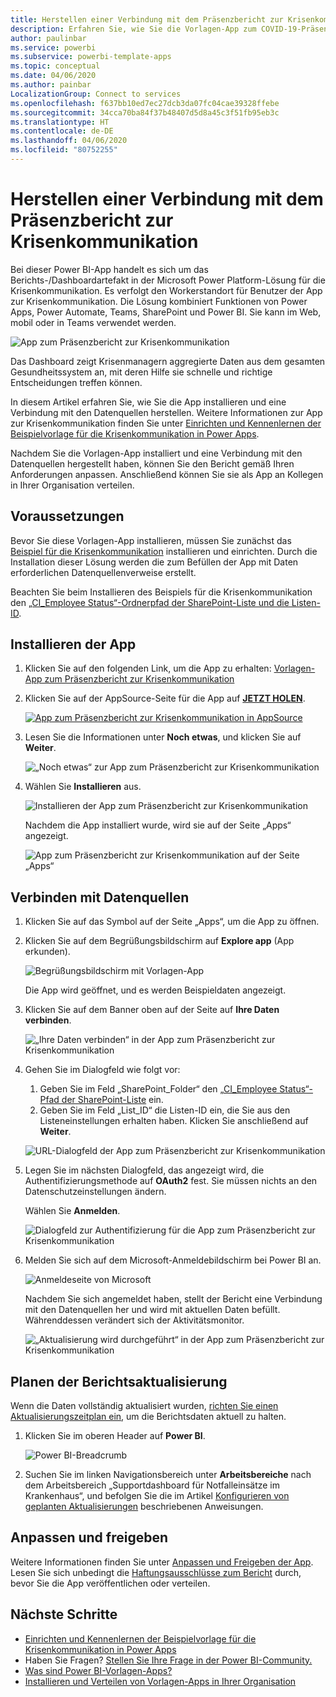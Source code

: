 ```yaml
---
title: Herstellen einer Verbindung mit dem Präsenzbericht zur Krisenkommunikation
description: Erfahren Sie, wie Sie die Vorlagen-App zum COVID-19-Präsenzbericht zur Krisenkommunikation erhalten und installieren und wie Sie eine Verbindung mit Daten herstellen.
author: paulinbar
ms.service: powerbi
ms.subservice: powerbi-template-apps
ms.topic: conceptual
ms.date: 04/06/2020
ms.author: painbar
LocalizationGroup: Connect to services
ms.openlocfilehash: f637bb10ed7ec27dcb3da07fc04cae39328ffebe
ms.sourcegitcommit: 34cca70ba84f37b48407d5d8a45c3f51fb95eb3c
ms.translationtype: HT
ms.contentlocale: de-DE
ms.lasthandoff: 04/06/2020
ms.locfileid: "80752255"
---
```

# <a name="connect-to-the-crisis-communication-presence-report"></a>Herstellen einer Verbindung mit dem Präsenzbericht zur Krisenkommunikation

Bei dieser Power BI-App handelt es sich um das Berichts-/Dashboardartefakt in der Microsoft Power Platform-Lösung für die Krisenkommunikation. Es verfolgt den Workerstandort für Benutzer der App zur Krisenkommunikation. Die Lösung kombiniert Funktionen von Power Apps, Power Automate, Teams, SharePoint und Power BI. Sie kann im Web, mobil oder in Teams verwendet werden.

![App zum Präsenzbericht zur Krisenkommunikation](media/service-connect-to-crisis-communication-presence-report/service-crisis-communication-presence-report.png)

Das Dashboard zeigt Krisenmanagern aggregierte Daten aus dem gesamten Gesundheitssystem an, mit deren Hilfe sie schnelle und richtige Entscheidungen treffen können.

In diesem Artikel erfahren Sie, wie Sie die App installieren und eine Verbindung mit den Datenquellen herstellen. Weitere Informationen zur App zur Krisenkommunikation finden Sie unter [Einrichten und Kennenlernen der Beispielvorlage für die Krisenkommunikation in Power Apps](https://docs.microsoft.com/powerapps/maker/canvas-apps/sample-crisis-communication-app).

Nachdem Sie die Vorlagen-App installiert und eine Verbindung mit den Datenquellen hergestellt haben, können Sie den Bericht gemäß Ihren Anforderungen anpassen. Anschließend können Sie sie als App an Kollegen in Ihrer Organisation verteilen.

## <a name="prerequisites"></a>Voraussetzungen

Bevor Sie diese Vorlagen-App installieren, müssen Sie zunächst das [Beispiel für die Krisenkommunikation](https://docs.microsoft.com/powerapps/maker/canvas-apps/sample-crisis-communication-app) installieren und einrichten. Durch die Installation dieser Lösung werden die zum Befüllen der App mit Daten erforderlichen Datenquellenverweise erstellt.

Beachten Sie beim Installieren des Beispiels für die Krisenkommunikation den [„CI_Employee Status“-Ordnerpfad der SharePoint-Liste und die Listen-ID](https://docs.microsoft.com/powerapps/maker/canvas-apps/sample-crisis-communication-app#monitor-office-absences-with-power-bi).

## <a name="install-the-app"></a>Installieren der App

1. Klicken Sie auf den folgenden Link, um die App zu erhalten: [Vorlagen-App zum Präsenzbericht zur Krisenkommunikation](https://appsource.microsoft.com/en-us/product/power-bi/pbi-contentpacks.crisiscomms)

1. Klicken Sie auf der AppSource-Seite für die App auf [**JETZT HOLEN**](https://appsource.microsoft.com/en-us/product/power-bi/pbi-contentpacks.crisiscomms).

    [![App zum Präsenzbericht zur Krisenkommunikation in AppSource](media/service-connect-to-crisis-communication-presence-report/service-crisis-communication-presence-report-app-appsource-get-it-now.png)](https://appsource.microsoft.com/en-us/product/power-bi/pbi-contentpacks.crisiscomms)

1. Lesen Sie die Informationen unter **Noch etwas**, und klicken Sie auf **Weiter**.

    ![„Noch etwas“ zur App zum Präsenzbericht zur Krisenkommunikation](media/service-connect-to-crisis-communication-presence-report/service-crisis-communication-presence-report-1-more-thing.png)

1. Wählen Sie **Installieren** aus. 

    ![Installieren der App zum Präsenzbericht zur Krisenkommunikation](media/service-connect-to-crisis-communication-presence-report/service-crisis-communication-presence-report-select-install.png)

    Nachdem die App installiert wurde, wird sie auf der Seite „Apps“ angezeigt.

   ![App zum Präsenzbericht zur Krisenkommunikation auf der Seite „Apps“](media/service-connect-to-crisis-communication-presence-report/service-crisis-communication-presence-report-app-apps-page-icon.png)

## <a name="connect-to-data-sources"></a>Verbinden mit Datenquellen

1. Klicken Sie auf das Symbol auf der Seite „Apps“, um die App zu öffnen.

1. Klicken Sie auf dem Begrüßungsbildschirm auf **Explore app** (App erkunden).

   ![Begrüßungsbildschirm mit Vorlagen-App](media/service-connect-to-crisis-communication-presence-report/service-crisis-communication-presence-report-app-splash-screen.png)

   Die App wird geöffnet, und es werden Beispieldaten angezeigt.

1. Klicken Sie auf dem Banner oben auf der Seite auf **Ihre Daten verbinden**.

   ![„Ihre Daten verbinden“ in der App zum Präsenzbericht zur Krisenkommunikation](media/service-connect-to-crisis-communication-presence-report/service-crisis-communication-presence-report-app-connect-data.png)

1. Gehen Sie im Dialogfeld wie folgt vor:
   1. Geben Sie im Feld „SharePoint_Folder“ den [„CI_Employee Status“-Pfad der SharePoint-Liste](https://docs.microsoft.com/powerapps/maker/canvas-apps/sample-crisis-communication-app#monitor-office-absences-with-power-bi) ein.
   1. Geben Sie im Feld „List_ID“ die Listen-ID ein, die Sie aus den Listeneinstellungen erhalten haben. Klicken Sie anschließend auf **Weiter**.

   ![URL-Dialogfeld der App zum Präsenzbericht zur Krisenkommunikation](media/service-connect-to-crisis-communication-presence-report/service-crisis-communication-presence-report-app-url-dialog.png)

1. Legen Sie im nächsten Dialogfeld, das angezeigt wird, die Authentifizierungsmethode auf **OAuth2** fest. Sie müssen nichts an den Datenschutzeinstellungen ändern.

   Wählen Sie **Anmelden**.

   ![Dialogfeld zur Authentifizierung für die App zum Präsenzbericht zur Krisenkommunikation](media/service-connect-to-crisis-communication-presence-report/service-crisis-communication-presence-report-app-authentication-dialog.png)

1. Melden Sie sich auf dem Microsoft-Anmeldebildschirm bei Power BI an.

   ![Anmeldeseite von Microsoft](media/service-connect-to-crisis-communication-presence-report/service-crisis-communication-presence-report-app-microsoft-login.png)

   Nachdem Sie sich angemeldet haben, stellt der Bericht eine Verbindung mit den Datenquellen her und wird mit aktuellen Daten befüllt. Währenddessen verändert sich der Aktivitätsmonitor.

   ![„Aktualisierung wird durchgeführt“ in der App zum Präsenzbericht zur Krisenkommunikation](media/service-connect-to-crisis-communication-presence-report/service-crisis-communication-presence-report-app-refresh-monitor.png)

## <a name="schedule-report-refresh"></a>Planen der Berichtsaktualisierung

Wenn die Daten vollständig aktualisiert wurden, [richten Sie einen Aktualisierungszeitplan ein](../refresh-scheduled-refresh.md), um die Berichtsdaten aktuell zu halten.

1. Klicken Sie im oberen Header auf **Power BI**.

   ![Power BI-Breadcrumb](media/service-connect-to-crisis-communication-presence-report/service-crisis-communication-presence-report-app-powerbi-breadcrumb.png)

1. Suchen Sie im linken Navigationsbereich unter **Arbeitsbereiche** nach dem Arbeitsbereich „Supportdashboard für Notfalleinsätze im Krankenhaus“, und befolgen Sie die im Artikel [Konfigurieren von geplanten Aktualisierungen](../refresh-scheduled-refresh.md) beschriebenen Anweisungen.

## <a name="customize-and-share"></a>Anpassen und freigeben

Weitere Informationen finden Sie unter [Anpassen und Freigeben der App](../service-template-apps-install-distribute.md#customize-and-share-the-app). Lesen Sie sich unbedingt die [Haftungsausschlüsse zum Bericht](../create-reports/sample-covid-19-us.md#disclaimers) durch, bevor Sie die App veröffentlichen oder verteilen.

## <a name="next-steps"></a>Nächste Schritte
* [Einrichten und Kennenlernen der Beispielvorlage für die Krisenkommunikation in Power Apps](https://docs.microsoft.com/powerapps/maker/canvas-apps/sample-crisis-communication-app)
* Haben Sie Fragen? [Stellen Sie Ihre Frage in der Power BI-Community.](https://community.powerbi.com/)
* [Was sind Power BI-Vorlagen-Apps?](../service-template-apps-overview.md)
* [Installieren und Verteilen von Vorlagen-Apps in Ihrer Organisation](../service-template-apps-install-distribute.md)
